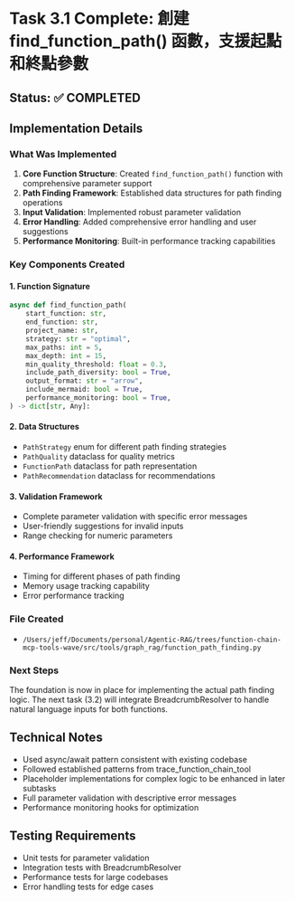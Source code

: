 # Task 3.1 Complete: 創建 find_function_path() 函數，支援起點和終點參數

## Status: ✅ COMPLETED

## Implementation Details

### What Was Implemented
1. **Core Function Structure**: Created `find_function_path()` function with comprehensive parameter support
2. **Path Finding Framework**: Established data structures for path finding operations
3. **Input Validation**: Implemented robust parameter validation
4. **Error Handling**: Added comprehensive error handling and user suggestions
5. **Performance Monitoring**: Built-in performance tracking capabilities

### Key Components Created

#### 1. Function Signature
```python
async def find_function_path(
    start_function: str,
    end_function: str,
    project_name: str,
    strategy: str = "optimal",
    max_paths: int = 5,
    max_depth: int = 15,
    min_quality_threshold: float = 0.3,
    include_path_diversity: bool = True,
    output_format: str = "arrow",
    include_mermaid: bool = True,
    performance_monitoring: bool = True,
) -> dict[str, Any]:
```

#### 2. Data Structures
- `PathStrategy` enum for different path finding strategies
- `PathQuality` dataclass for quality metrics
- `FunctionPath` dataclass for path representation
- `PathRecommendation` dataclass for recommendations

#### 3. Validation Framework
- Complete parameter validation with specific error messages
- User-friendly suggestions for invalid inputs
- Range checking for numeric parameters

#### 4. Performance Framework
- Timing for different phases of path finding
- Memory usage tracking capability
- Error performance tracking

### File Created
- `/Users/jeff/Documents/personal/Agentic-RAG/trees/function-chain-mcp-tools-wave/src/tools/graph_rag/function_path_finding.py`

### Next Steps
The foundation is now in place for implementing the actual path finding logic. The next task (3.2) will integrate BreadcrumbResolver to handle natural language inputs for both functions.

## Technical Notes
- Used async/await pattern consistent with existing codebase
- Followed established patterns from trace_function_chain_tool
- Placeholder implementations for complex logic to be enhanced in later subtasks
- Full parameter validation with descriptive error messages
- Performance monitoring hooks for optimization

## Testing Requirements
- Unit tests for parameter validation
- Integration tests with BreadcrumbResolver
- Performance tests for large codebases
- Error handling tests for edge cases
